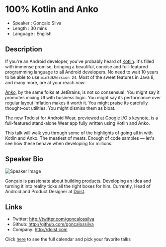 100% Kotlin and Anko
========================

* Speaker    : Gonçalo Silva
* Length      : 30 mins
* Language : English

Description
-----------

If you're an Android developer, you've probably heard of [Kotlin](https://kotlinlang.org/). It's filled with immense promise, bringing a beautiful, concise and full-featured programming language to all Android developers. No need to wait 10 years to be able to use `minSdkVersion 24`. Most of the sweet features in Java 8, and many more, are at your reach _now_.

[Anko](https://github.com/Kotlin/anko), by the same folks at JetBrains, is not so consensual. You might say it promotes mixing UI with business logic. You might say its performance over regular layout inflation makes it worth it. You might praise its carefully thought–out utilities. You might dismiss them as bloat.

The new Todoist for Android Wear, [previewed at Google I/O's keynote](https://www.youtube.com/watch?v=862r3XS2YB0&t=4839), is a full-featured stand-alone Wear app fully written using Kotlin and Anko.

This talk will walk you through some of the highlights of going all in with Kotlin and Anko. The meatiest of meats. Enough of code samples — let's see how these behave when developing for millions.

Speaker Bio
-----------

![Speaker Image](https://avatars2.githubusercontent.com/u/102931?v=3&s=400)

Gonçalo is passionate about building products. Developing an idea and turning it into reality ticks all the right boxes for him. Currently, Head of Android and Product Designer at [Doist](http://doist.io).

Links
-----

* Twitter: http://twitter.com/goncalossilva
* Github: http://github.com/goncalossilva
* Company: http://doist.com

Click [here][1] to see the full calendar and pick your favorite talks

[1]: https://pixels.camp/schedule/
